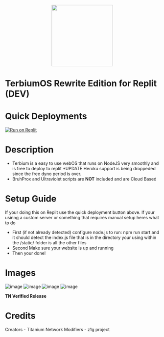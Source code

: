 <p align="center"><img src="https://raw.githubusercontent.com/z1g-project/terbium/main/static/resources/terbium.png" height="200">
</p>

# TerbiumOS Rewrite Edition for Replit (DEV)

# Quick Deployments
[![Run on Replit](https://raw.githubusercontent.com/BinBashBanana/deploy-buttons/master/buttons/remade/replit.svg)](https://replit.com/github/z1g-project/terbium-replit)

# Description
 - Terbium is a easy to use webOS that runs on NodeJS very smoothly and is free to deploy to replit *UPDATE Heroku support is being droppeded since the free dyno period is over.
 - BruhProx and Ultraviolet scripts are **NOT** included and are Cloud Based
 
# Setup Guide
 If your doing this on Replit use the quick deployment button above. If your usinng a custom server or something that requires manual setup heres what to do
   - First (if not already detected) configure node.js to run: npm run start and it should detect the index.js file that is in the directory your using within the /static/ folder is all the other files
   - Second Make sure your website is up and running
   - Then your done!
   
# Images
![image](https://user-images.githubusercontent.com/49733954/191388633-1b1f27b0-3ceb-4043-a741-6c3d72440da8.png)
![image](https://user-images.githubusercontent.com/49733954/191388585-055bff3e-3b09-4d46-9c92-e457a51da8d7.png)
![image](https://user-images.githubusercontent.com/49733954/191388608-6cb6f5e0-a6b5-47c8-a50f-a6b3791a1778.png)
![image](https://raw.githubusercontent.com/z1g-project/Terbium/main/static/resources/alm-prev.png)

**TN Verified Release**

# Credits
 Creators - Titanium Network
 Modifiers - z1g project
